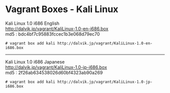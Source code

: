 Vagrant Boxes - Kali Linux
=============================


Kali Linux 1.0 i686 English  
http://dalvik.jp/vagrant/KaliLinux-1.0-en-i686.box  
md5 : bdc4bf7c95883fccec1b3e068d79ec70  

    # vagrant box add kali http://dalvik.jp/vagrant/KaliLinux-1.0-en-i686.box
    
---  

Kali Linux 1.0 i686 Japanese  
http://dalvik.jp/vagrant/KaliLinux-1.0-jp-i686.box  
md5 : 2f26ab634538026d60bf4323ab90a269

    # vagrant box add kali http://dalvik.jp/vagrant/KaliLinux-1.0-jp-i686.box 
